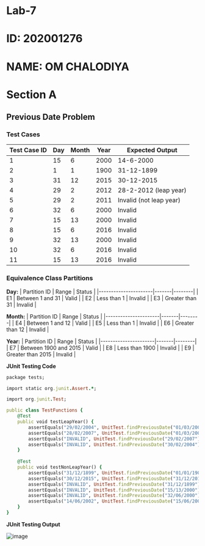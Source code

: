 # Lab-7
# ID: 202001276
# NAME: OM CHALODIYA
# Section A
## Previous Date Problem

### **Test Cases**
| Test Case ID | Day | Month | Year | Expected Output |
| -------------|-----|-------|------|-----------------|
| 1 | 15 | 6 | 2000 | 14-6-2000 |
| 2 | 1 | 1 | 1900 | 31-12-1899 |
| 3 | 31 | 12 | 2015 | 30-12-2015 |
| 4 | 29 | 2 | 2012 | 28-2-2012 (leap year)|
| 5 | 29 | 2 | 2011 | Invalid (not leap year)|
| 6 | 32 | 6 | 2000 | Invalid |
| 7 | 15 | 13 | 2000 | Invalid |
| 8 | 15 | 6 | 2016 | Invalid |
| 9 | 32 | 13 | 2000 | Invalid |
| 10 | 32 | 6 | 2016 | Invalid | 
| 11 | 15 | 13 | 2016 | Invalid |

### **Equivalence Class Partitions** </br>
**Day:**
| Partition ID | Range | Status |
|----------------------|-------|--------|
| E1 | Between 1 and 31 | Valid |
| E2 | Less than 1 | Invalid |
| E3 | Greater than 31 | Invalid |

**Month:**
| Partition ID | Range | Status |
|----------------------|-------|--------|
| E4 | Between 1 and 12 | Valid |
| E5 | Less than 1 | Invalid |
| E6 | Greater than 12 | Invalid |

**Year:** 
| Partition ID | Range | Status |
|----------------------|-------|--------|
| E7 | Between 1900 and 2015 | Valid |
| E8 | Less than 1900 | Invalid |
| E9 | Greater than 2015 | Invalid |

**JUnit Testing Code** <br/>

```ruby
package tests;

import static org.junit.Assert.*;

import org.junit.Test;

public class TestFunctions {
    @Test
    public void testLeapYear() {
        assertEquals("29/02/2004", UnitTest.findPreviousDate("01/03/2004"));
        assertEquals("28/02/2007", UnitTest.findPreviousDate("01/03/2007"));
        assertEquals("INVALID", UnitTest.findPreviousDate("29/02/2007"));
        assertEquals("INVALID", UnitTest.findPreviousDate("30/02/2004"));
    }
    
    @Test
    public void testNonLeapYear() {
        assertEquals("31/12/1899", UnitTest.findPreviousDate("01/01/1900"));
        assertEquals("30/12/2015", UnitTest.findPreviousDate("31/12/2015"));
        assertEquals("INVALID", UnitTest.findPreviousDate("31/12/1899"));
        assertEquals("INVALID", UnitTest.findPreviousDate("15/13/2000"));
        assertEquals("INVALID", UnitTest.findPreviousDate("32/06/2000"));
        assertEquals("14/06/2002", UnitTest.findPreviousDate("15/06/2002"));
    }
}
```
**JUnit Testing Output** <br/>

![image](https://user-images.githubusercontent.com/77292724/231760083-ab16aa08-3513-4051-a6c4-4cccacaa49b0.png)

